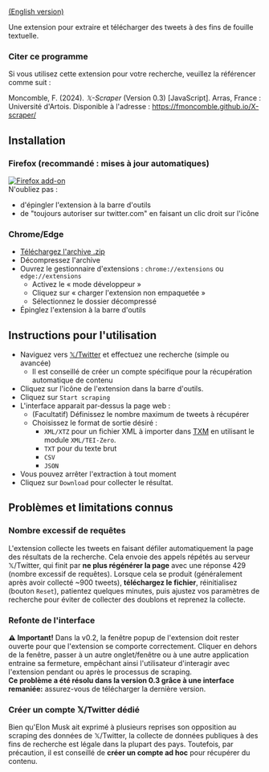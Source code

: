 [(English version)](https://fmoncomble.github.io/X-scraper)

Une extension pour extraire et télécharger des tweets à des fins de fouille textuelle.  
  
### Citer ce programme
Si vous utilisez cette extension pour votre recherche, veuillez la référencer comme suit :  
  
Moncomble, F. (2024). *𝕏-Scraper* (Version 0.3) [JavaScript]. Arras, France : Université d'Artois. Disponible à l'adresse : https://fmoncomble.github.io/X-scraper/

## Installation
### Firefox (recommandé : mises à jour automatiques)
[ ![Firefox add-on](https://github.com/fmoncomble/Figaro_extractor/assets/59739627/e4df008e-1aac-46be-a216-e6304a65ba97)](https://github.com/fmoncomble/X-scraper/releases/latest/download/x-scraper.xpi)  
N'oubliez pas :
- d'épingler l'extension à la barre d'outils
- de "toujours autoriser sur twitter.com" en faisant un clic droit sur l'icône
### Chrome/Edge
- [Téléchargez l'archive .zip](https://github.com/fmoncomble/X-scraper/releases/latest/download/x-scraper.zip)
- Décompressez l'archive
- Ouvrez le gestionnaire d'extensions : `chrome://extensions` ou `edge://extensions`
  - Activez le « mode développeur »
  - Cliquez sur « charger l'extension non empaquetée »
  - Sélectionnez le dossier décompressé
- Épinglez l'extension à la barre d'outils
 
## Instructions pour l'utilisation
- Naviguez vers [𝕏/Twitter](https://twitter.com/search-advanced) et effectuez une recherche (simple ou avancée)
    - Il est conseillé de créer un compte spécifique pour la récupération automatique de contenu
- Cliquez sur l'icône de l'extension dans la barre d'outils.
- Cliquez sur `Start scraping`
- L'interface apparait par-dessus la page web :
    - (Facultatif) Définissez le nombre maximum de tweets à récupérer
    - Choisissez le format de sortie désiré :
        - `XML/XTZ` pour un fichier XML à importer dans [TXM](https://txm.gitpages.huma-num.fr/textometrie/en/index.html) en utilisant le module `XML/TEI-Zero`.
        - `TXT` pour du texte brut
        - `CSV`
        - `JSON`
- Vous pouvez arrêter l'extraction à tout moment
- Cliquez sur `Download` pour collecter le résultat. 
## Problèmes et limitations connus
### Nombre excessif de requêtes
L'extension collecte les tweets en faisant défiler automatiquement la page des résultats de la recherche. Cela envoie des appels répétés au serveur 𝕏/Twitter, qui finit par **ne plus régénérer la page** avec une réponse 429 (nombre excessif de requêtes). Lorsque cela se produit (généralement après avoir collecté ~900 tweets), **téléchargez le fichier**, réinitialisez (bouton `Reset`), patientez quelques minutes, puis ajustez vos paramètres de recherche pour éviter de collecter des doublons et reprenez la collecte. 
### Refonte de l'interface
**⚠️ Important!** Dans la v0.2, la fenêtre popup de l'extension doit rester ouverte pour que l'extension se comporte correctement. Cliquer en dehors de la fenêtre, passer à un autre onglet/fenêtre ou à une autre application entraine sa fermeture, empêchant ainsi l'utilisateur d'interagir avec l'extension pendant ou après le processus de scraping.  
**Ce problème a été résolu dans la version 0.3 grâce à une interface remaniée:** assurez-vous de télécharger la dernière version.
### Créer un compte 𝕏/Twitter dédié
Bien qu'Elon Musk ait exprimé à plusieurs reprises son opposition au scraping des données de 𝕏/Twitter, la collecte de données publiques à des fins de recherche est légale dans la plupart des pays. Toutefois, par précaution, il est conseillé de **créer un compte ad hoc** pour récupérer du contenu. 
